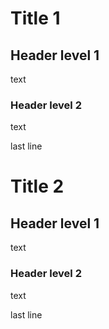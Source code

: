 # Title 1

## Header level 1

text

### Header level 2

text

last line


# Title 2

## Header level 1

text

### Header level 2

text

last line

